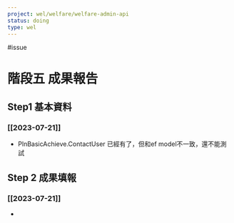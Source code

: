 ```yaml
---
project: wel/welfare/welfare-admin-api
status: doing
type: wel
---
```

#issue 

# 階段五 成果報告

## Step1 基本資料

### [[2023-07-21]]

- PlnBasicAchieve.ContactUser 已經有了，但和ef model不一致，還不能測試

## Step 2 成果填報

### [[2023-07-21]]

- 
